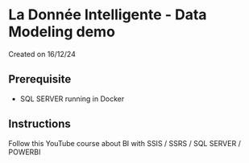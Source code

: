 # La Donnée Intelligente - Data Modeling demo

Created on 16/12/24

## Prerequisite
- SQL SERVER running in Docker


## Instructions
Follow this YouTube course about BI with SSIS / SSRS / SQL SERVER / POWERBI
